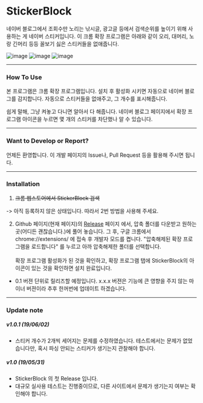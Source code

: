 # StickerBlock


네이버 블로그에서 조회수만 노리는 낚시글, 광고글 등에서 검색순위를 높이기 위해 사용하는 게 네이버 스티커입니다.
이 크롬 확장 프로그램은 아래와 같이 오리, 대머리, 노랑 긴머리 등등 꼴보기 싫은 스티커들을 없애줍니다.

![image](https://user-images.githubusercontent.com/11948404/58758603-7484fe80-8558-11e9-8ff0-096a62cada9e.png)
![image](https://user-images.githubusercontent.com/11948404/58758617-af873200-8558-11e9-98bf-c5f42f1ceb6d.png)
![image](https://user-images.githubusercontent.com/11948404/58758626-c6c61f80-8558-11e9-92af-abae8a18281c.png)

---
### How To Use

본 프로그램은 크롬 확장 프로그램입니다. 
설치 후 활성화 시키면 자동으로 네이버 블로그를 감지합니다. 
자동으로 스티커들을 없애주고, 그 개수를 표시해줍니다.
  
쉽게 말해, 그냥 켜놓고 다니면 알아서 다 해줍니다.
네이버 블로그 페이지에서 확장 프로그램 아이콘을 누르면 몇 개의 스티커를 차단했나 알 수 있습니다.

---
### Want to Develop or Report?

언제든 환영합니다. 이 개발 페이지의 Issue나, Pull Request 등을 활용해 주시면 됩니다.

---
### Installation

1. ~~크롬 웹스토어에서 StickerBlock 검색~~

-> 아직 등록하지 않은 상태입니다. 따라서 2번 방법을 사용해 주세요.

2. Github 페이지(현재 페이지)의 [Release](https://github.com/RE-A/StickerBlock/releases) 페이지 에서, 압축 폴더를 다운받고 원하는 곳(어디든 괜찮습니다.)에 풀어 놓습니다. 그 후, 구글 크롬에서 chrome://extensions/ 에 접속 후 개발자 모드를 켭니다. "압축해제된 확장 프로그램을 로드합니다" 를 누르고 아까 압축해제한 폴더를 선택합니다.<br><br> 확장 프로그램 활성화가 된 것을 확인하고, 확장 프로그램 탭에 StickerBlock의 아이콘이 있는 것을 확인하면 설치 완료입니다.

* 0.1 버젼 단위로 릴리즈할 예정입니다. x.x.x 버젼은 기능에 큰 영향을 주지 않는 마이너 버젼이라 추후 한꺼번에 업데이트 하겠습니다. 

---

### Update note

##### v1.0.1 (19/06/02)
* 스티커 개수가 2개씩 세어지는 문제를 수정하였습니다. 테스트에서는 문제가 없었습니다만, 혹시 파싱 안되는 스티커가 생기는지 관찰해야 합니다.

##### v1.0 (19/05/31)
* StickerBlock 의 첫 Release 입니다.
* 대규모 실사용 테스트는 진행중이므로, 다른 사이트에서 문제가 생기는지 여부는 확인해야 합니다.

